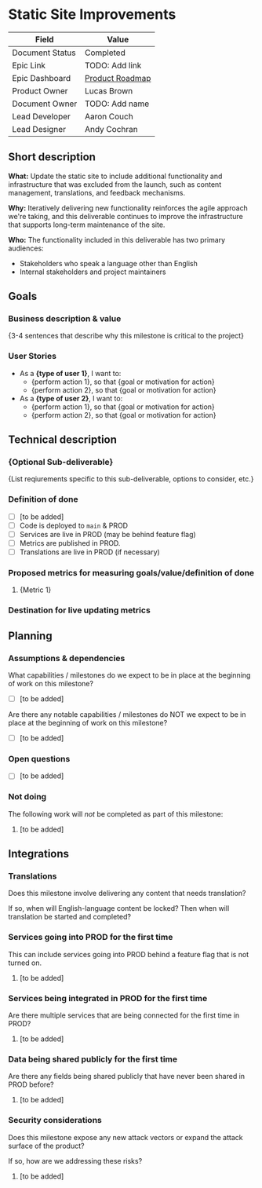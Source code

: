 # Static Site Improvements

| Field           | Value                                                      |
| --------------- | ---------------------------------------------------------- |
| Document Status | Completed                                                  |
| Epic Link       | TODO: Add link                                             |
| Epic Dashboard  | [Product Roadmap](https://github.com/orgs/HHS/projects/12) |
| Product Owner   | Lucas Brown                                                |
| Document Owner  | TODO: Add name                                             |
| Lead Developer  | Aaron Couch                                                |
| Lead Designer   | Andy Cochran                                               |


## Short description
<!-- Required -->

**What:** Update the static site to include additional functionality and infrastructure that was excluded from the launch, such as content management, translations, and feedback mechanisms.

**Why:** Iteratively delivering new functionality reinforces the agile approach we're taking, and this deliverable continues to improve the infrastructure that supports long-term maintenance of the site.

**Who:** The functionality included in this deliverable has two primary audiences:
- Stakeholders who speak a language other than English
- Internal stakeholders and project maintainers

## Goals

### Business description & value
<!-- Required -->

{3-4 sentences that describe why this milestone is critical to the project}

### User Stories
<!-- Required -->

- As a **{type of user 1}**, I want to:
  - {perform action 1}, so that {goal or motivation for action}
  - {perform action 2}, so that {goal or motivation for action}
- As a **{type of user 2}**, I want to:
  - {perform action 1}, so that {goal or motivation for action}
  - {perform action 2}, so that {goal or motivation for action}

## Technical description

### {Optional Sub-deliverable}
<!-- Optional -->

{List reqiurements specific to this sub-deliverable, options to consider, etc.}

### Definition of done
<!-- Required -->

- [ ] [to be added]
- [ ] Code is deployed to `main` & PROD
- [ ] Services are live in PROD (may be behind feature flag)
- [ ] Metrics are published in PROD.
- [ ] Translations are live in PROD (if necessary)

### Proposed metrics for measuring goals/value/definition of done
<!-- Required -->

1. {Metric 1}

### Destination for live updating metrics
<!-- Required -->

## Planning

### Assumptions & dependencies
<!-- Required -->

What capabilities / milestones do we expect to be in place at the beginning of work
on this milestone?

- [ ] [to be added]

Are there any notable capabilities / milestones do NOT we expect to be in place at the
beginning of work on this milestone?

- [ ] [to be added]

### Open questions
<!-- Optional -->

- [ ] [to be added]

### Not doing
<!-- Optional -->

The following work will *not* be completed as part of this milestone:

1. [to be added]

## Integrations

### Translations
<!-- Required -->

Does this milestone involve delivering any content that needs translation?

If so, when will English-language content be locked? Then when will translation be
started and completed?

### Services going into PROD for the first time
<!-- Required -->

This can include services going into PROD behind a feature flag that is not turned on.

1. [to be added]

### Services being integrated in PROD for the first time
<!-- Required -->

Are there multiple services that are being connected for the first time in PROD?

1. [to be added]

### Data being shared publicly for the first time
<!-- Required -->

Are there any fields being shared publicly that have never been shared in PROD before?

1. [to be added]

### Security considerations
<!-- Required -->

Does this milestone expose any new attack vectors or expand the attack surface of the product?

If so, how are we addressing these risks?

1. [to be added]
